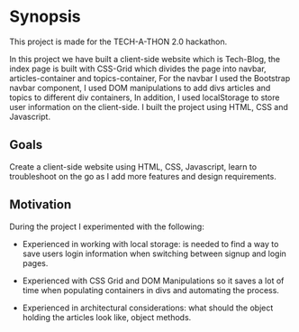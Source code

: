 # Synopsis

This project is made for the TECH-A-THON 2.0 hackathon.

In this project we have built a client-side website which is Tech-Blog, the index page is built with CSS-Grid which divides the page into navbar, articles-container and topics-container,
For the navbar I used the Bootstrap navbar component, I used DOM manipulations to add divs articles and topics to different div containers,
In addition, I used localStorage to store user information on the client-side. I built the project using HTML, CSS and Javascript.

## Goals

Create a client-side website using HTML, CSS, Javascript, learn to troubleshoot on the go as I add more features and design requirements.

## Motivation

During the project I experimented with the following:

- Experienced in working with local storage: is needed to find a way to save users login information when switching between signup and login pages.

- Experienced with CSS Grid and DOM Manipulations so it saves a lot of time when populating containers in divs and automating the process.

- Experienced in architectural considerations: what should the object holding the articles look like, object methods.





